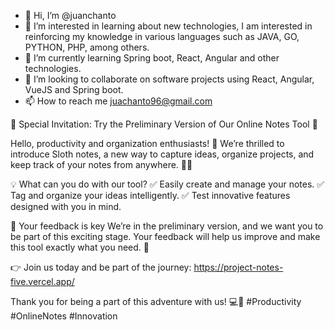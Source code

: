 - 👋 Hi, I’m @juanchanto
- 👀 I’m interested in learning about new technologies, I am interested in reinforcing my knowledge in various languages such as JAVA, GO, PYTHON, PHP, among others.
- 🌱 I’m currently learning Spring boot, React, Angular and other technologies.
- 💞️ I’m looking to collaborate on software projects using React, Angular, VueJS and Spring boot.
- 📫 How to reach me juachanto96@gmail.com

🌟 Special Invitation: Try the Preliminary Version of Our Online Notes Tool 🌟

Hello, productivity and organization enthusiasts! 🚀
We’re thrilled to introduce Sloth notes, a new way to capture ideas, organize projects, and keep track of your notes from anywhere. 📝✨

💡 What can you do with our tool?
✅ Easily create and manage your notes.
✅ Tag and organize your ideas intelligently.
✅ Test innovative features designed with you in mind.

🎯 Your feedback is key
We’re in the preliminary version, and we want you to be part of this exciting stage. Your feedback will help us improve and make this tool exactly what you need. 💬

👉 Join us today and be part of the journey: https://project-notes-five.vercel.app/

Thank you for being a part of this adventure with us! 💻🚀
#Productivity #OnlineNotes #Innovation
<!---
juanchanto/juanchanto is a ✨ special ✨ repository because its `README.md` (this file) appears on your GitHub profile.
You can click the Preview link to take a look at your changes.
--->
